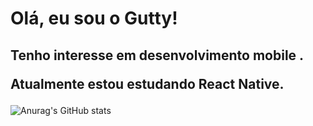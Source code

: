 <h1> Olá, eu sou o Gutty! </h1>

<h2>
Tenho interesse em desenvolvimento mobile .

  
Atualmente estou estudando React Native.
</h2>

![Anurag's GitHub stats](https://github-readme-stats.vercel.app/api?username=GuttyD&show_icons=true&theme=radical)
